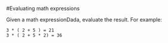 #Evaluating math expressions

Given a math expressionDada, evaluate the result. For example:

```
3 * ( 2 + 5 ) = 21
3 * ( 2 + 5 * 2) = 36
```
